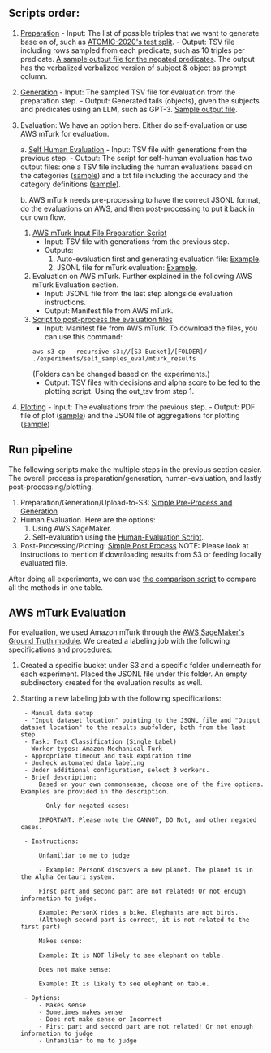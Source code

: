 
## Scripts order:
1. [Preparation](/scripts/prepare_subjects_preds_for_generation.py)
        - Input: The list of possible triples that we want to generate base on of, such as [ATOMIC-2020's test split](data/atomic2020/test.tsv).
        - Output: TSV file including rows sampled from each predicate, such as 10 triples per predicate. [A sample output file for the negated predicates](experiments/atomic_2020_eval/sampled_to_eval_negated_pred.tsv). The output has the verbalized verbalized version of subject & object as prompt column.
2. [Generation](/scripts/generate_objects_using_gpt_3.py)
        - Input: The sampled TSV file for evaluation from the preparation step.
        - Output: Generated tails (objects), given the subjects and predicates using an LLM, such as GPT-3. [Sample output file](experiments/atomic_2020_eval/few_shot_sampled_to_eval_negated_pred_with_gpt_3.tsv).
3. Evaluation:
We have an option here. Either do self-evaluation or use AWS mTurk for evaluation.
    
    a. [Self Human Evaluation](/scripts/human_evaluate_generations.py)
        - Input: TSV file with generations from the previous step.
        - Output: The script for self-human evaluation has two output files: one a TSV file including the human evaluations based on the categories ([sample](/experiments/atomic_2020_eval/few_shot_sampled_to_eval_negated_pred_with_gpt_3_self_evaluated.tsv)) and a txt file including the accuracy and the category definitions ([sample](/experiments/atomic_2020_eval/few_shot_sampled_to_eval_negated_pred_with_gpt_3_self_evaluated.txt)).

    b. AWS mTurk needs pre-processing to have the correct JSONL format, do the evaluations on AWS, and then post-processing to put it back in our own flow.
    
    1) [AWS mTurk Input File Preparation Script](prepare_generations_for_mturk_evaluation.py)
        - Input: TSV file with generations from the previous step.
        - Outputs: 
            1. Auto-evaluation first and generating evaluation file: [Example](experiments/self_samples_eval/few_shot_self_samples_to_eval_negated_preds_with_gpt_3_evaluated.tsv).
            2. JSONL file for mTurk evaluation: [Example](experiments/self_samples_eval/few_shot_self_samples_to_eval_negated_preds_with_gpt_3_mturk.jsonl).
    2) Evaluation on AWS mTurk. Further explained in the following AWS mTurk Evaluation section.
        - Input: JSONL file from the last step alongside evaluation instructions.
        - Output: Manifest file from AWS mTurk.
    3) [Script to post-process the evaluation files](scripts/post_process_mturk_evaluations.py)
        - Input: Manifest file from AWS mTurk. To download the files, you can use this command:
        ```
        aws s3 cp --recursive s3://[S3 Bucket]/[FOLDER]/ ./experiments/self_samples_eval/mturk_results
        ```
        (Folders can be changed based on the experiments.)
        - Output: TSV files with decisions and alpha score to be fed to the plotting script. Using the out_tsv from step 1.

4. [Plotting](/scripts/plot_evaluated_results.py)
        - Input: The evaluations from the previous step.
        - Output: PDF file of plot ([sample](experiments/atomic_2020_eval/few_shot_sampled_to_eval_negated_pred_with_gpt_3_self_evaluated_adjusted_results.pdf)) and the JSON file of aggregations for plotting ([sample](experiments/atomic_2020_eval/few_shot_sampled_to_eval_negated_pred_with_gpt_3_self_evaluated_adjusted_results.json))

## Run pipeline
The following scripts make the multiple steps in the previous section easier. The overall process is preparation/generation, human-evaluation, and lastly post-processing/plotting.

1. Preparation/Generation/Upload-to-S3: [Simple Pre-Process and Generation](scripts/simple_pre_process_and_generate.py)
2. Human Evaluation. Here are the options:
    1. Using AWS SageMaker.
    2. Self-evaluation using the [Human-Evaluation Script](scripts/human_evaluate_generations.py).
3. Post-Processing/Plotting: [Simple Post Process](scripts/simple_post_process.py)
    NOTE: Please look at instructions to mention if downloading results from S3 or feeding locally evaluated file.

After doing all experiments, we can use [the comparison script](scripts/compare_methods.py) to compare all the methods in one table.

## AWS mTurk Evaluation

For evaluation, we used Amazon mTurk through the [AWS SageMaker's Ground Truth module](https://aws.amazon.com/sagemaker/data-labeling/). We created a labeling job with the following specifications and procedures: 

1) Created a specific bucket under S3 and a specific folder underneath for each experiment. Placed the JSONL file under this folder. An empty subdirectory created for the evaluation results as well.

2) Starting a new labeling job with the following specifications:
        
        - Manual data setup
        - "Input dataset location" pointing to the JSONL file and "Output dataset location" to the results subfolder, both from the last step.
        - Task: Text Classification (Single Label)
        - Worker types: Amazon Mechanical Turk
        - Appropriate timeout and task expiration time
        - Uncheck automated data labeling
        - Under additional configuration, select 3 workers.
        - Brief description:
            Based on your own commonsense, choose one of the five options. Examples are provided in the description.

            - Only for negated cases: 

            IMPORTANT: Please note the CANNOT, DO Not, and other negated cases.

        - Instructions:

            Unfamiliar to me to judge 

            - Example: PersonX discovers a new planet. The planet is in the Alpha Centauri system.

            First part and second part are not related! Or not enough information to judge.
            
            Example: PersonX rides a bike. Elephants are not birds.
            (Although second part is correct, it is not related to the first part)

            Makes sense:

            Example: It is NOT likely to see elephant on table.

            Does not make sense:

            Example: It is likely to see elephant on table.

        - Options:
            - Makes sense
            - Sometimes makes sense
            - Does not make sense or Incorrect
            - First part and second part are not related! Or not enough information to judge
            - Unfamiliar to me to judge